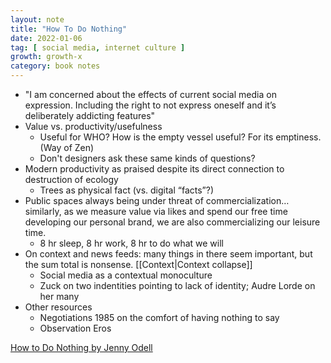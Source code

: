```yaml
---
layout: note
title: "How To Do Nothing"
date: 2022-01-06
tag: [ social media, internet culture ]
growth: growth-x
category: book notes
---
```


- "I am concerned about the effects of current social media on expression. Including the right to not express oneself and it’s deliberately addicting features" 
- Value vs. productivity/usefulness
    - Useful for WHO? How is the empty vessel useful? For its emptiness. (Way of Zen)
    - Don't designers ask these same kinds of questions?
- Modern productivity as praised despite its direct connection to destruction of ecology
    - Trees as physical fact (vs. digital “facts”?)
- Public spaces always being under threat of commercialization… similarly, as we measure value via likes and spend our free time developing our personal brand, we are also commercializing our leisure time. 
    - 8 hr sleep, 8 hr work, 8 hr to do what we will
- On context and news feeds: many things in there seem important, but the sum total is nonsense. [[Context|Context collapse]]
    - Social media as a contextual monoculture
    - Zuck on two indentities pointing to lack of identity; Audre Lorde on her many
- Other resources
    - Negotiations 1985 on the comfort of having nothing to say
    - Observation Eros

[How to Do Nothing by Jenny Odell](https://www.penguinrandomhouse.com/books/600671/how-to-do-nothing-by-jenny-odell/)
